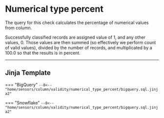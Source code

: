 #  Numerical type percent
The query for this check calculates the percentage of numerical values from column.

Successfully classified records are assigned value of 1, and any other values, 0.
Those values are then summed (so effectively we perform count of valid values), divided by the number of records,
and multiplicated by a 100.0 so that the results is in percent.
___
## Jinja Template
=== "BigQuery"
    ```
    --8<-- "home/sensors/column/validity/numerical_type_percent/bigquery.sql.jinja2"
    ```

=== "Snowflake"
    ```
    --8<-- "home/sensors/column/validity/numerical_type_percent/bigquery.sql.jinja2"
    ```